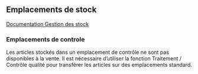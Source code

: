 ## Emplacements de stock
[Documentation Gestion des stock](https://sage100.online-help.sage.fr/100cv2/wp-static-content/static-pages/fr_FR/gescom100/Menu_Fichier/Param%C3%A8tres_logistiques___Gestion_des_stocks.htm)

### Emplacements de controle
Les articles stockés dans un emplacement de contrôle ne sont pas disponibles à la vente. Il est nécessaire d’utiliser la fonction Traitement / Contrôle qualité pour transférer les articles sur des emplacements standard.

